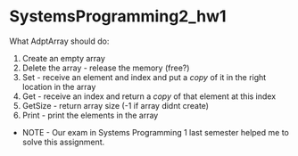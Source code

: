 # SystemsProgramming2_hw1

What AdptArray should do:

1. Create an empty array
2. Delete the array - release the memory (free?)
3. Set - receive an element and index and put a *copy* of it in the right location in the array
4. Get - receive an index and return a *copy* of that element at this index
5. GetSize - return array size (-1 if array didnt create)
6. Print - print the elements in the array

* NOTE - Our exam in Systems Programming 1 last semester helped me to solve this assignment.

